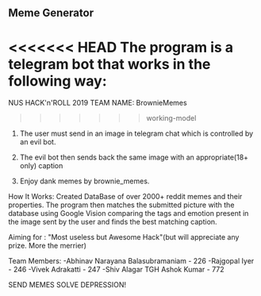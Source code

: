 ## Meme Generator 

<<<<<<< HEAD
The program is a telegram bot that works in the following way:
=======
NUS HACK'n'ROLL 2019
TEAM NAME: BrownieMemes


>>>>>>> working-model

1) The user must send in an image in telegram chat which is controlled by an evil bot.

2) The evil bot then sends back the same image with an appropriate(18+ only) caption

3) Enjoy dank memes by brownie_memes.

How It Works:
Created DataBase of over 2000+ reddit memes and their properties.
The program then matches the submitted picture with the database using Google Vision comparing the tags and emotion present in the image sent by the user and finds the best matching caption.

Aiming for : "Most useless but Awesome Hack"(but will appreciate any prize. More the merrier)





Team Members:
-Abhinav Narayana Balasubramaniam - 226
-Rajgopal Iyer - 246
-Vivek Adrakatti - 247
-Shiv Alagar TGH Ashok Kumar - 772



SEND MEMES SOLVE DEPRESSION!
